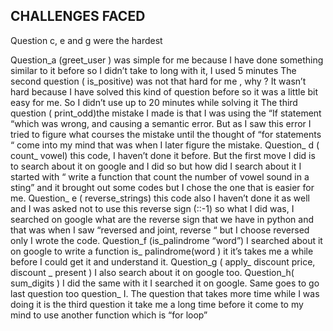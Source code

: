 ## CHALLENGES FACED
Question c, e and g were the hardest

Question_a (greet_user ) was simple for me because I have done something similar to it before so I didn’t take to long with it, I used 5 minutes
The second question ( is_positive) was not that hard for me , why ? It wasn’t hard because I have solved this kind of question before so it was a little bit easy for me. So I didn’t use up to 20 minutes while solving it
The third question ( print_odd)the mistake I made is that  I was using the “If statement “which was wrong, and causing a semantic error. 
But as I saw this error I tried to figure what courses the mistake until the thought of “for statements “ come into my mind that was when I later figure the mistake.
Question_ d ( count_ vowel) this code, I haven’t done  it before.  But the first move I did is to search about it on google and I did so but how did I search about it I started with “ write a function that count the number of vowel sound in a sting” and it brought out some codes but I chose the one that is easier for me.
Question_ e ( reverse_strings) this code also I haven’t done it as well and I was asked not to use this reverse sign (::-1) so what I did was, I searched on google what are the reverse sign that we have in python and that was when I saw “reversed and joint, reverse “ but I choose reversed only I wrote the code.
Question_f (is_palindrome  “word”) I searched about it on google to write a function is_ palindrome(word )  it it’s takes me a while before I could get it and understand it.
Question_g ( apply_ discount price, discount _ present ) I also search about it on google too.
Question_h( sum_digits ) I did the same with it I searched it on google.
Same goes to go last question too question_ I.
The question that takes more time while I was doing it is the third question it take me a long time before it come to my mind to use another function which is “for loop”